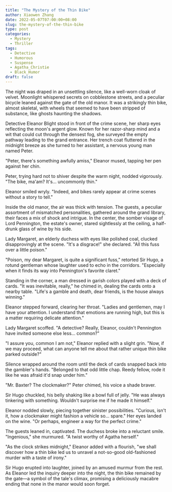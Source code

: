 ```yaml
---
title: "The Mystery of the Thin Bike"
author: Xiaowen Zhang
date: 2022-05-07T07:00:00+08:00
slug: the-mystery-of-the-thin-bike
type: post
categories:
  - Mystery
  - Thriller
tags:
  - Detective
  - Humorous
  - Suspense
  - Agatha_Christie
  - Black_Humor
draft: false
---
```


The night was draped in an unsettling silence, like a well-worn cloak of velvet. Moonlight whispered secrets on cobblestone streets, and a peculiar bicycle leaned against the gate of the old manor. It was a strikingly thin bike, almost skeletal, with wheels that seemed to have been stripped of substance, like ghosts haunting the shadows.

Detective Eleanor Blight stood in front of the crime scene, her sharp eyes reflecting the moon's argent glow. Known for her razor-sharp mind and a wit that could cut through the densest fog, she surveyed the empty pathway leading to the grand entrance. Her trench coat fluttered in the midnight breeze as she turned to her assistant, a nervous young man named Peter.

"Peter, there's something awfully amiss," Eleanor mused, tapping her pen against her chin.

Peter, trying hard not to shiver despite the warm night, nodded vigorously. "The bike, ma'am? It's... uncommonly thin."

Eleanor smiled wryly. "Indeed, and bikes rarely appear at crime scenes without a story to tell."

Inside the old manor, the air was thick with tension. The guests, a peculiar assortment of mismatched personalities, gathered around the grand library, their faces a mix of shock and intrigue. In the center, the somber visage of Lord Pennington, the estate's owner, stared sightlessly at the ceiling, a half-drunk glass of wine by his side. 

Lady Margaret, an elderly duchess with eyes like polished coal, clucked disapprovingly at the scene. "It's a disgrace!" she declared. "All this fuss over a little poison."

"Poison, my dear Margaret, is quite a significant fuss," retorted Sir Hugo, a rotund gentleman whose laughter used to echo in the corridors. "Especially when it finds its way into Pennington's favorite claret."

Standing in the corner, a man dressed in garish colors played with a deck of cards. "It was inevitable, really," he chimed in, dealing the cards onto a nearby table. "Life's a gamble and death, dear friends, is the house always winning."

Eleanor stepped forward, clearing her throat. "Ladies and gentlemen, may I have your attention. I understand that emotions are running high, but this is a matter requiring delicate attention."

Lady Margaret scoffed. "A detective? Really, Eleanor, couldn't Pennington have invited someone else less... common?"

"I assure you, common I am not," Eleanor replied with a slight grin. "Now, if we may proceed, what can anyone tell me about that rather unique thin bike parked outside?"

Silence wrapped around the room until the deck of cards snapped back into the gambler's hands. "Belonged to that odd little chap. Reedy fellow, rode it like he was afraid it'd snap under him."

"Mr. Baxter? The clockmaker?" Peter chimed, his voice a shade braver.

Sir Hugo chuckled, his belly shaking like a bowl full of jelly. "He was always tinkering with something. Wouldn't surprise me if he made it himself."

Eleanor nodded slowly, piecing together sinister possibilities. "Curious, isn't it, how a clockmaker might fashion a vehicle so... spare." Her eyes landed on the wine. "Or perhaps, engineer a way for the perfect crime."

The guests leaned in, captivated. The duchess broke into a reluctant smile. "Ingenious," she murmured. "A twist worthy of Agatha herself."

"As the clock strikes midnight," Eleanor added with a flourish, "we shall discover how a thin bike led us to unravel a not-so-good old-fashioned murder with a taste of irony."

Sir Hugo erupted into laughter, joined by an amused murmur from the rest. As Eleanor led the inquiry deeper into the night, the thin bike remained by the gate—a symbol of the tale's climax, promising a deliciously macabre ending that none in the manor would soon forget.